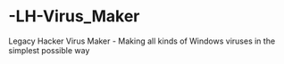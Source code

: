 # -LH-Virus_Maker
Legacy Hacker Virus Maker - Making all kinds of Windows viruses in the simplest possible way
